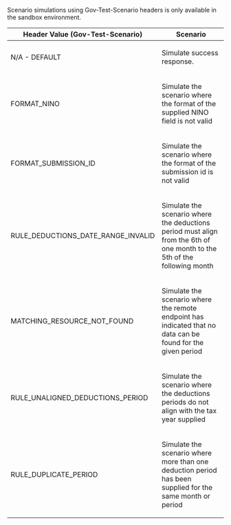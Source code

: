 <p>Scenario simulations using Gov-Test-Scenario headers is only available in the sandbox environment.</p>
<table>
    <thead>
        <tr>
            <th>Header Value (Gov-Test-Scenario)</th>
            <th>Scenario</th>
        </tr>
    </thead>
    <tbody>
        <tr>
            <td><p>N/A - DEFAULT</p></td>
            <td><p>Simulate success response.</p></td>
        </tr>
        <tr>
            <td><p>FORMAT_NINO</p></td>
            <td><p>Simulate the scenario where the format of the supplied NINO field is not valid</p></td>
        </tr>
        <tr>    
            <td><p>FORMAT_SUBMISSION_ID</p></td>
            <td><p>Simulate the scenario where the format of the submission id is not valid</p></td>
        </tr>
        <tr>
            <td><p>RULE_DEDUCTIONS_DATE_RANGE_INVALID</p></td>
            <td><p>Simulate the scenario where the deductions period must align from the 6th of one month to the 5th of the following month</p></td>
        </tr>
        <tr>
            <td><p>MATCHING_RESOURCE_NOT_FOUND</p></td>
            <td><p>Simulate the scenario where the remote endpoint has indicated that no data can be found for the given period</p></td>
        </tr>
        <tr>
            <td><p>RULE_UNALIGNED_DEDUCTIONS_PERIOD</p></td>
            <td><p>Simulate the scenario where the deductions periods do not align with the tax year supplied</p></td>
        </tr>                
        <tr>
            <td><p>RULE_DUPLICATE_PERIOD</p></td>
            <td><p>Simulate the scenario where more than one deduction period has been supplied for the same month or period</p></td>
        </tr>
   </tbody>
</table>
